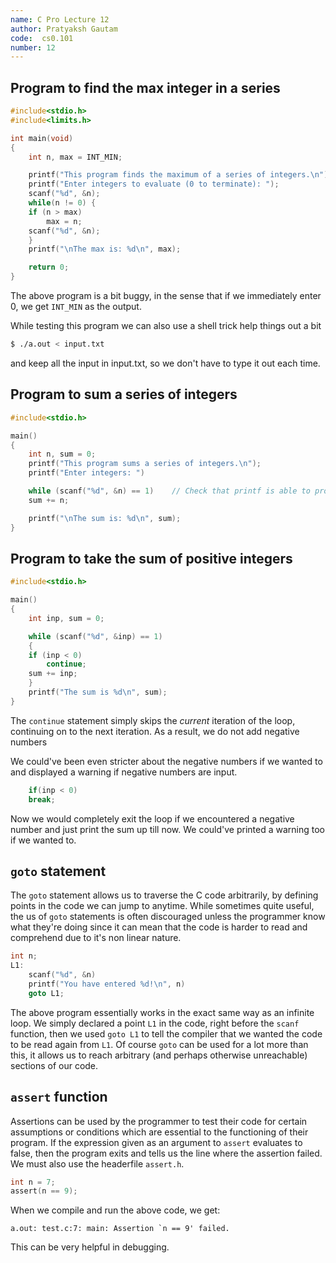 ```yaml
---
name: C Pro Lecture 12
author: Pratyaksh Gautam
code:  cs0.101
number: 12
---
```

## Program to find the max integer in a series

```c
#include<stdio.h>
#include<limits.h>

int main(void)
{
	int n, max = INT_MIN;

	printf("This program finds the maximum of a series of integers.\n");
	printf("Enter integers to evaluate (0 to terminate): ");
	scanf("%d", &n);
	while(n != 0) {
	if (n > max)
		max = n;
	scanf("%d", &n);
	}
	printf("\nThe max is: %d\n", max);

	return 0;
}
```

The above program is a bit buggy, in the sense that if we immediately enter 0, we get `INT_MIN` as the output.

While testing this program we can also use a shell trick help things out a bit
```bash
$ ./a.out < input.txt
```
and keep all the input in input.txt, so we don't have to type it out each time.

## Program to sum a series of integers

```c
#include<stdio.h>

main()
{
	int n, sum = 0;
	printf("This program sums a series of integers.\n");
	printf("Enter integers: ")

	while (scanf("%d", &n) == 1)    // Check that printf is able to properly take input
	sum += n;

	printf("\nThe sum is: %d\n", sum);
}
```

## Program to take the sum of positive integers

```c
#include<stdio.h>

main()
{
	int inp, sum = 0;

	while (scanf("%d", &inp) == 1)
	{
	if (inp < 0)
		continue;
	sum += inp;
	}
	printf("The sum is %d\n", sum);
}
```
The `continue` statement simply skips the *current* iteration of the loop, continuing on to the next iteration. As a result, we do not add negative numbers

We could've been even stricter about the negative numbers if we wanted to and displayed a warning if negative numbers are input.
```c
	if(inp < 0)
	break;
```

Now we would completely exit the loop if we encountered a negative number and just print the sum up till now.
We could've printed a warning too if we wanted to.

## `goto` statement

The `goto` statement allows us to traverse the C code arbitrarily, by defining points in the code we can jump to anytime.
While sometimes quite useful, the us of `goto` statements is often discouraged unless the programmer know what they're doing since it can mean that the code is harder to read and comprehend due to it's non linear nature.

```c
int n;
L1:
	scanf("%d", &n)
	printf("You have entered %d!\n", n)
	goto L1;
```

The above program essentially works in the exact same way as an infinite loop. We simply declared a point `L1` in the code, right before the `scanf` function,
then we used `goto L1` to tell the compiler that we wanted the code to be read again from `L1`. Of course `goto` can be used for a lot more than this,
it allows us to reach arbitrary (and perhaps otherwise unreachable) sections of our code.

## `assert` function

Assertions can be used by the programmer to test their code for certain assumptions or conditions which are essential to the functioning of their program.
If the expression given as an argument to `assert` evaluates to false, then the program exits and tells us the line where the assertion failed.
We must also use the headerfile `assert.h`.
```c
int n = 7;
assert(n == 9);
```

When we compile and run the above code, we get:
```
a.out: test.c:7: main: Assertion `n == 9' failed.
```
This can be very helpful in debugging.
